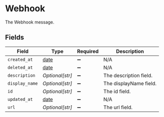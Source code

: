 # Webhook

The Webhook message.


## Fields

| Field                                                                | Type                                                                 | Required                                                             | Description                                                          |
| -------------------------------------------------------------------- | -------------------------------------------------------------------- | -------------------------------------------------------------------- | -------------------------------------------------------------------- |
| `created_at`                                                         | [date](https://docs.python.org/3/library/datetime.html#date-objects) | :heavy_minus_sign:                                                   | N/A                                                                  |
| `deleted_at`                                                         | [date](https://docs.python.org/3/library/datetime.html#date-objects) | :heavy_minus_sign:                                                   | N/A                                                                  |
| `description`                                                        | *Optional[str]*                                                      | :heavy_minus_sign:                                                   | The description field.                                               |
| `display_name`                                                       | *Optional[str]*                                                      | :heavy_minus_sign:                                                   | The displayName field.                                               |
| `id`                                                                 | *Optional[str]*                                                      | :heavy_minus_sign:                                                   | The id field.                                                        |
| `updated_at`                                                         | [date](https://docs.python.org/3/library/datetime.html#date-objects) | :heavy_minus_sign:                                                   | N/A                                                                  |
| `url`                                                                | *Optional[str]*                                                      | :heavy_minus_sign:                                                   | The url field.                                                       |